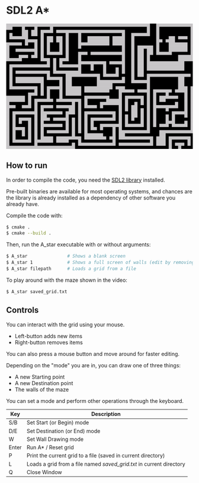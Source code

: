 # SDL2 A*

<div align="center"><img src=gifs/astar_maze.gif /></div>


## How to run
In order to compile the code, you need the [SDL2 library](https://wiki.libsdl.org/SDL2/Installation) installed.

Pre-built binaries are available for most operating systems, and chances are the library is already installed as a dependency of other software you already have.

Compile the code with:
```bash
$ cmake .
$ cmake --build .
```

Then, run the A_star executable with or without arguments:
```bash
$ A_star               # Shows a blank screen
$ A_star 1             # Shows a full screen of walls (edit by removing rathen then adding)
$ A_star filepath      # Loads a grid from a file
```

To play around with the maze shown in the video:
```bash
$ A_star saved_grid.txt
```


## Controls
You can interact with the grid using your mouse.

- Left-button adds new items
- Right-button removes items

You can also press a mouse button and move around for faster editing.

Depending on the "mode" you are in, you can draw one of three things:
- A new Starting point
- A new Destination point
- The walls of the maze

You can set a mode and perform other operations through the keyboard.

| Key | Description |
|-----------|-------------|
|S/B| Set Start (or Begin) mode|
|D/E| Set Destination (or End) mode|
|W| Set Wall Drawing mode |
|Enter|  Run A* / Reset grid |
|P| Print the current grid to a file (saved in current directory) |
|L| Loads a grid from a file named _saved_grid.txt_  in current directory |
|Q| Close Window |

